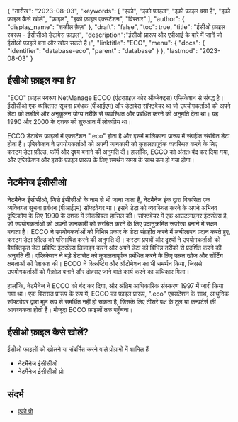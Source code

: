 {
"तारीख": "2023-08-03",
  "keywords": [
"इको",
"इको फ़ाइल",
"इको फ़ाइल क्या है",
"इको फ़ाइल कैसे खोलें",
"फ़ाइल",
"इको फ़ाइल एक्सटेंशन",
"विस्तार"
],
  "author": {
"display_name": "शकील फ़ैज़"
},
"draft": "false",
"toc": true,
"title": "ईसीओ फ़ाइल स्वरूप - ईसीसीओ डेटाबेस फ़ाइल",
  "description":"ईसीओ प्रारूप और एपीआई के बारे में जानें जो ईसीओ फाइलें बना और खोल सकते हैं।",
"linktitle": "ECO",
  "menu": {
    "docs": {
      "identifier": "database-eco",
"parent" : "database"
}
},
"lastmod": "2023-08-03"
}

## ईसीओ फ़ाइल क्या है?

"ECO" फ़ाइल स्वरूप NetManage ECCO (एंटरप्राइज़ कोर ऑब्जेक्ट्स) एप्लिकेशन से संबद्ध है। ईसीसीओ एक व्यक्तिगत सूचना प्रबंधक (पीआईएम) और डेटाबेस सॉफ्टवेयर था जो उपयोगकर्ताओं को अपने डेटा को लचीले और अनुकूलन योग्य तरीके से व्यवस्थित और प्रबंधित करने की अनुमति देता था। यह 1990 और 2000 के दशक की शुरुआत में लोकप्रिय था।

ECCO डेटाबेस फ़ाइलों में एक्सटेंशन ".eco" होता है और इसमें मालिकाना प्रारूप में संग्रहीत संरचित डेटा होता है। एप्लिकेशन ने उपयोगकर्ताओं को अपनी जानकारी को कुशलतापूर्वक व्यवस्थित करने के लिए कस्टम डेटा फ़ील्ड, फॉर्म और दृश्य बनाने की अनुमति दी। हालाँकि, ECCO को अंततः बंद कर दिया गया, और एप्लिकेशन और इसके फ़ाइल प्रारूप के लिए समर्थन समय के साथ कम हो गया होगा।

## नेटमैनेज ईसीसीओ

नेटमैनेज ईसीसीओ, जिसे ईसीसीओ के नाम से भी जाना जाता है, नेटमैनेज इंक द्वारा विकसित एक व्यक्तिगत सूचना प्रबंधन (पीआईएम) सॉफ्टवेयर था। इसने डेटा को व्यवस्थित करने के अपने अभिनव दृष्टिकोण के लिए 1990 के दशक में लोकप्रियता हासिल की। सॉफ़्टवेयर में एक आउटलाइनर इंटरफ़ेस है, जो उपयोगकर्ताओं को अपनी जानकारी को संरचित करने के लिए पदानुक्रमित रूपरेखा बनाने में सक्षम बनाता है। ECCO ने उपयोगकर्ताओं को विभिन्न प्रकार के डेटा संग्रहीत करने में लचीलापन प्रदान करते हुए, कस्टम डेटा फ़ील्ड को परिभाषित करने की अनुमति दी। कस्टम प्रपत्रों और दृश्यों ने उपयोगकर्ताओं को वैयक्तिकृत डेटा प्रविष्टि इंटरफ़ेस डिज़ाइन करने और अपने डेटा को विभिन्न तरीकों से प्रदर्शित करने की अनुमति दी। एप्लिकेशन ने बड़े डेटासेट को कुशलतापूर्वक प्रबंधित करने के लिए उन्नत खोज और सॉर्टिंग क्षमताओं की पेशकश की। ECCO ने स्क्रिप्टिंग और ऑटोमेशन का भी समर्थन किया, जिससे उपयोगकर्ताओं को मैक्रोज़ बनाने और दोहराए जाने वाले कार्य करने का अधिकार मिला।

हालाँकि, नेटमैनेज ने ECCO को बंद कर दिया, और अंतिम आधिकारिक संस्करण 1997 में जारी किया गया था। एक विरासत प्रारूप के रूप में, ECCO का फ़ाइल प्रारूप, ".eco" एक्सटेंशन के साथ, आधुनिक सॉफ्टवेयर द्वारा मूल रूप से समर्थित नहीं हो सकता है, जिसके लिए तीसरे पक्ष के टूल या कन्वर्टर्स की आवश्यकता होती है। मौजूदा ECCO फ़ाइलों तक पहुँचना।

## ईसीओ फ़ाइल कैसे खोलें?

ईसीओ फाइलों को खोलने या संदर्भित करने वाले प्रोग्रामों में शामिल हैं

- नेटमैनेज ईसीसीओ
- नेटमैनेज ईसीसीओ प्रो

## संदर्भ
* [एको प्रो](https://en.wikipedia.org/wiki/Ecco_Pro)

